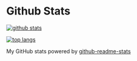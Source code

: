 # Github Stats

[![github stats](https://github-readme-stats.vercel.app/api?username=saul-atomrigs&show_icons=true&hide_title=true&hide_border=true)](https://github.com/saul-atomrigs)

[![top langs](https://github-readme-stats.vercel.app/api/top-langs/?username=saul-atomrigs&layout=compact&hide_border=true)](https://github.com/saul-atomrigs)

My GitHub stats powered by [github-readme-stats](https://github.com/anuraghazra/github-readme-stats)
